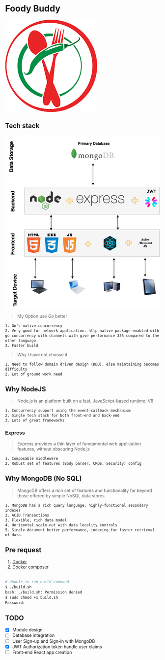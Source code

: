 # Foody Buddy

![image](logo.png)

## Tech stack
![image](src/public/img/tech_stack.png)

> My Option use *Go* better

    1. Go's native concurrency
    2. Very good for network application. http native package enabled with go concurrency with channels with give performance 33% compared to the other language.
    3. Faster build

> Why I have not choose it

    1. Need to follow domain driven design (DDD), else maintaining becomes difficulty
    2. Lot of ground work need

## Why NodeJS

> Node.js is an platform built on a fast, JavaScript-based runtime: V8.

    1. Concurrency support using the event-callback mechanism
    2. Single tech stack for both front-end and back-end
    3. Lots of great frameworks

### Express

> Express provides a thin layer of fundamental web application features, without obscuring Node.js 

    1. Composable middleware
    2. Robust set of features (Body parser, CROS, Security) config

## Why MongoDB (No SQL)

> MongoDB offers a rich set of features and functionality far beyond those offered by simple NoSQL data stores.

    1. MongoDB has a rich query language, highly-functional secondary indexes
    2. ACID Transactions
    3. Flexible, rich data model
    4. Horizontal scale-out with data locality controls
    5. Single document better performance, indexing for faster retrieval of data.

## Pre request

1. [Docker](https://runnable.com/docker/install-docker-on-linux)
2. [Docker composer](https://docs.docker.com/compose/install)

```bash

# Unable to run build command
$ ./build.sh
bash: ./build.sh: Permission denied
$ sudo chmod +x build.sh
Password:

```

## TODO
* [x] Module design
* [ ] Database integration
* [ ] User Sign-up and Sign-in with MongoDB
* [x] JWT Authorization token handle user claims
* [ ] Front-end React app creation
